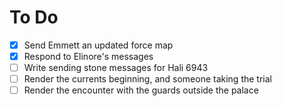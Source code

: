 # To Do

- [x] Send Emmett an updated force map
- [x] Respond to Elinore's messages
- [ ] Write sending stone messages for Hali 6943
- [ ] Render the currents beginning, and someone taking the trial
- [ ] Render the encounter with the guards outside the palace
